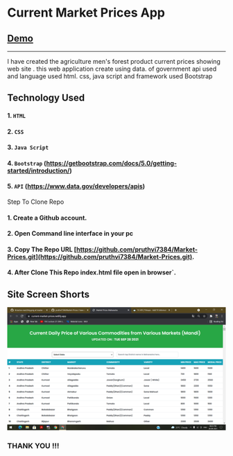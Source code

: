 # Current Market Prices App
## [Demo](https://current-market-prices.netlify.app/)
--------

I have created the agriculture men's forest product current prices showing web site . this web application create using data. of government api used and language used html. css, java script and framework used Bootstrap
## Technology Used

#### 1. `HTML`
#### 2. `CSS`
#### 3. `Java Script`
#### 4. `Bootstrap` (https://getbootstrap.com/docs/5.0/getting-started/introduction/)
#### 5. `API` (https://www.data.gov/developers/apis)


Step To Clone Repo

#### 1. Create a Github account.
#### 2. Open Command line interface in your pc
#### 3. Copy The Repo URL [https://github.com/pruthvi7384/Market-Prices.git](https://github.com/pruthvi7384/Market-Prices.git).
#### 4. After Clone This Repo index.html file open in browser`.

Site Screen Shorts 
-----

<img src="https://github.com/pruthvi7384/Market-Prices/blob/master/img.png">


### THANK YOU !!!
